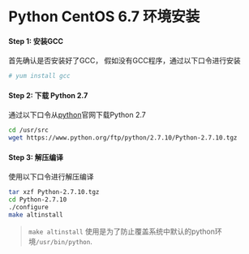 
# Python CentOS 6.7 环境安装

#### Step 1: 安装GCC
首先确认是否安装好了GCC， 假如没有GCC程序，通过以下口令进行安装

```bash
# yum install gcc
```

#### Step 2: 下载 Python 2.7

通过以下口令从[python](https://www.python.org/)官网下载Python 2.7 

```bash
cd /usr/src
wget https://www.python.org/ftp/python/2.7.10/Python-2.7.10.tgz
```

#### Step 3: 解压编译

使用以下口令进行解压编译

```bash
tar xzf Python-2.7.10.tgz
cd Python-2.7.10
./configure
make altinstall
```
  > `make altinstall` 使用是为了防止覆盖系统中默认的python环境`/usr/bin/python`.